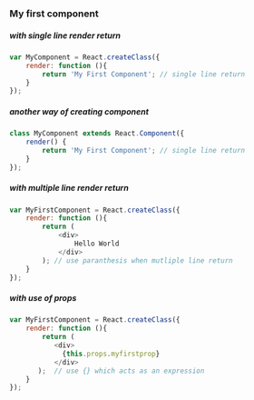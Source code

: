 ### My first component

##### with single line render return
```js
var MyComponent = React.createClass({
    render: function (){
        return 'My First Component'; // single line return
    }
});
```

##### another way of creating component
```js
class MyComponent extends React.Component({
    render() {
        return 'My First Component'; // single line return
    }
});
```

##### with multiple line render return
```js
var MyFirstComponent = React.createClass({
    render: function (){
        return (
            <div>
                Hello World
            </div>
        ); // use paranthesis when mutliple line return
    }
});
```


##### with use of props
```js
var MyFirstComponent = React.createClass({
    render: function (){
        return (
           <div>
             {this.props.myfirstprop}
           </div>
       );  // use {} which acts as an expression
    }
});
```